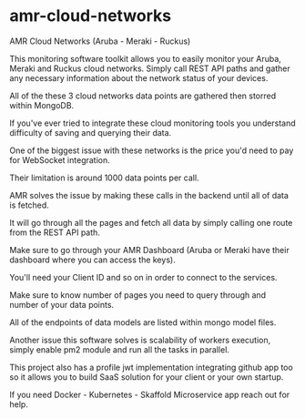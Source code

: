 # amr-cloud-networks
AMR Cloud Networks (Aruba - Meraki - Ruckus)

This monitoring software toolkit allows you to easily monitor your Aruba, Meraki and Ruckus cloud networks.
Simply call REST API paths and gather any necessary information about the network status of your devices.

All of the these 3 cloud networks data points are gathered then storred within MongoDB. 

If you've ever tried to integrate these cloud monitoring tools you understand difficulty of saving and querying
their data. 

One of the biggest issue with these networks is the price you'd need to pay for WebSocket integration.

Their limitation is around 1000 data points per call. 

AMR solves the issue by making these calls in the backend until all of data is fetched.

It will go through all the pages and fetch all data by simply calling one route from the REST API path.

Make sure to go through your AMR Dashboard (Aruba or Meraki have their dashboard where you can access the keys).

You'll need your Client ID and so on in order to connect to the services.

Make sure to know number of pages you need to query through and number of your data points.

All of the endpoints of data models are listed within mongo model files.

Another issue this software solves is scalability of workers execution, simply enable pm2 module and run all 
the tasks in parallel.

This project also has a profile jwt implementation integrating github app too so it allows you to build 
SaaS solution for your client or your own startup.

If you need Docker - Kubernetes - Skaffold Microservice app reach out for help.
